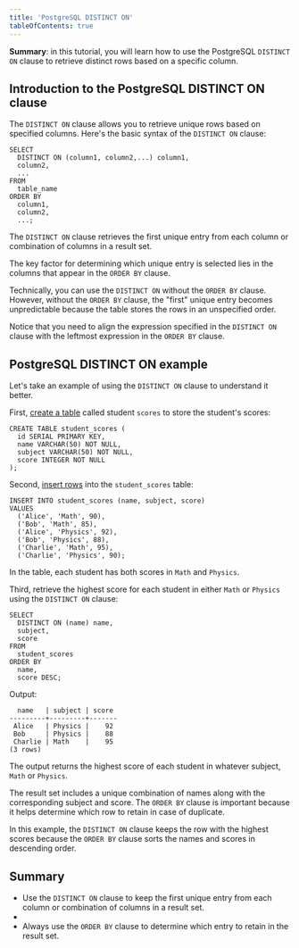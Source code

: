 ```yaml
---
title: 'PostgreSQL DISTINCT ON'
tableOfContents: true
---
```



**Summary**: in this tutorial, you will learn how to use the PostgreSQL `DISTINCT ON` clause to retrieve distinct rows based on a specific column.





## Introduction to the PostgreSQL DISTINCT ON clause





The `DISTINCT ON` clause allows you to retrieve unique rows based on specified columns. Here's the basic syntax of the `DISTINCT ON` clause:





```
SELECT
  DISTINCT ON (column1, column2,...) column1,
  column2,
  ...
FROM
  table_name
ORDER BY
  column1,
  column2,
  ...;
```





The `DISTINCT ON` clause retrieves the first unique entry from each column or combination of columns in a result set.





The key factor for determining which unique entry is selected lies in the columns that appear in the `ORDER BY` clause.





Technically, you can use the `DISTINCT ON` without the `ORDER BY` clause. However, without the `ORDER BY` clause, the "first" unique entry becomes unpredictable because the table stores the rows in an unspecified order.





Notice that you need to align the expression specified in the `DISTINCT ON` clause with the leftmost expression in the `ORDER BY` clause.





## PostgreSQL DISTINCT ON example





Let's take an example of using the `DISTINCT ON` clause to understand it better.





First, [create a table](/docs/postgresql/postgresql-create-table) called student `scores` to store the student's scores:





```
CREATE TABLE student_scores (
  id SERIAL PRIMARY KEY,
  name VARCHAR(50) NOT NULL,
  subject VARCHAR(50) NOT NULL,
  score INTEGER NOT NULL
);
```





Second, [insert rows](/docs/postgresql/postgresql-insert-multiple-rows) into the `student_scores` table:





```
INSERT INTO student_scores (name, subject, score)
VALUES
  ('Alice', 'Math', 90),
  ('Bob', 'Math', 85),
  ('Alice', 'Physics', 92),
  ('Bob', 'Physics', 88),
  ('Charlie', 'Math', 95),
  ('Charlie', 'Physics', 90);
```





In the table, each student has both scores in `Math` and `Physics`.





Third, retrieve the highest score for each student in either `Math` or `Physics` using the `DISTINCT ON` clause:





```
SELECT
  DISTINCT ON (name) name,
  subject,
  score
FROM
  student_scores
ORDER BY
  name,
  score DESC;
```





Output:





```
  name   | subject | score
---------+---------+-------
 Alice   | Physics |    92
 Bob     | Physics |    88
 Charlie | Math    |    95
(3 rows)
```





The output returns the highest score of each student in whatever subject, `Math` or `Physics`.





The result set includes a unique combination of names along with the corresponding subject and score. The `ORDER BY` clause is important because it helps determine which row to retain in case of duplicate.





In this example, the `DISTINCT ON` clause keeps the row with the highest scores because the `ORDER BY` clause sorts the names and scores in descending order.





## Summary





- Use the `DISTINCT ON` clause to keep the first unique entry from each column or combination of columns in a result set.
-
- Always use the `ORDER BY` clause to determine which entry to retain in the result set.


